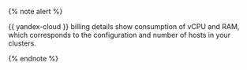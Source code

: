 {% note alert %}

{{ yandex-cloud }} billing details show consumption of vCPU and RAM, which corresponds to the configuration and number of hosts in your clusters.

{% endnote %}


